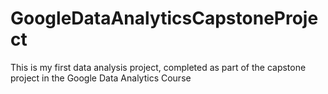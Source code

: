 # GoogleDataAnalyticsCapstoneProject
This is my first data analysis project, completed as part of the capstone project in the Google Data Analytics Course
